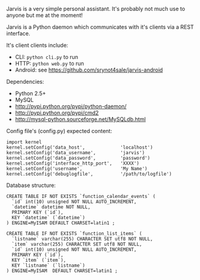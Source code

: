 Jarvis is a very simple personal assistant. It's probably not
much use to anyone but me at the moment!



Jarvis is a Python daemon which communicates with it's clients
via a REST interface.

It's client clients include:

- CLI: `python cli.py` to run
- HTTP: `python web.py` to run
- Android: see https://github.com/srynot4sale/jarvis-android



Dependencies:

- Python 2.5+
- MySQL
- http://pypi.python.org/pypi/python-daemon/
- http://pypi.python.org/pypi/cmd2
- http://mysql-python.sourceforge.net/MySQLdb.html



Config file's (config.py) expected content:

    import kernel
    kernel.setConfig('data_host',             'localhost')
    kernel.setConfig('data_username',         'jarvis')
    kernel.setConfig('data_password',         'password')
    kernel.setConfig('interface_http_port',   'XXXX')
    kernel.setConfig('username',              'My Name')
    kernel.setConfig('debuglogfile',          '/path/to/logfile')



Database structure:

    CREATE TABLE IF NOT EXISTS `function_calendar_events` (
      `id` int(10) unsigned NOT NULL AUTO_INCREMENT,
      `datetime` datetime NOT NULL,
      PRIMARY KEY (`id`),
      KEY `datetime` (`datetime`)
    ) ENGINE=MyISAM DEFAULT CHARSET=latin1 ;
    
    CREATE TABLE IF NOT EXISTS `function_list_items` (
      `listname` varchar(255) CHARACTER SET utf8 NOT NULL,
      `item` varchar(255) CHARACTER SET utf8 NOT NULL,
      `id` int(10) unsigned NOT NULL AUTO_INCREMENT,
      PRIMARY KEY (`id`),
      KEY `item` (`item`),
      KEY `listname` (`listname`)
    ) ENGINE=MyISAM  DEFAULT CHARSET=latin1 ;
